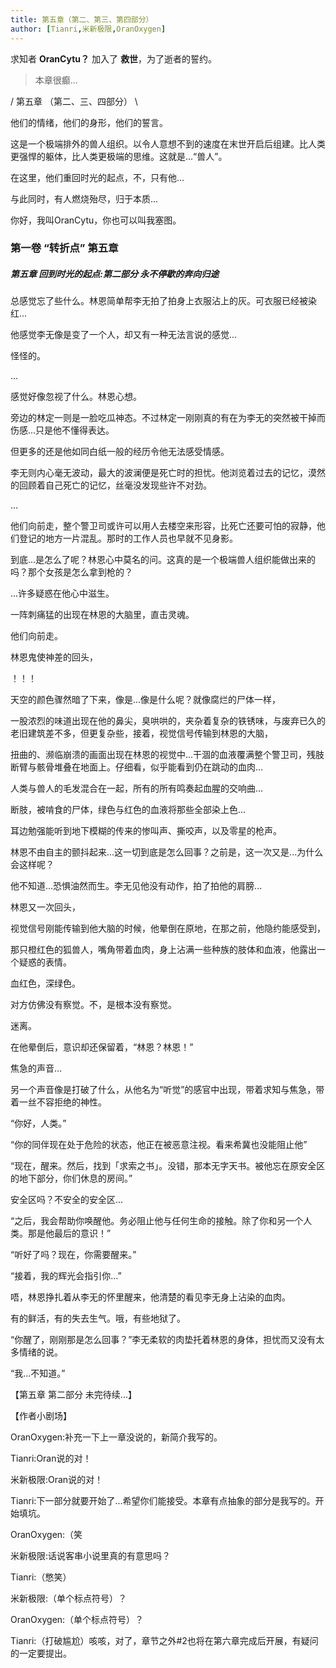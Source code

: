 ```yaml
---
title: 第五章（第二、第三、第四部分）
author: [Tianri,米新极限,OranOxygen]
---
```


求知者 **OranCytu？** 加入了 **救世**，为了逝者的誓约。

> 本章很癫...

/ 第五章 （第二、三、四部分） \

他们的情绪，他们的身形，他们的誓言。

这是一个极端排外的兽人组织。以令人意想不到的速度在末世开启后组建。比人类更强悍的躯体，比人类更极端的思维。这就是...“兽人”。

在这里，他们重回时光的起点，不，只有他...

与此同时，有人燃烧殆尽，归于本质...

你好，我叫OranCytu，你也可以叫我塞图。

### 第一卷 “转折点” 第五章

##### 第五章  回到时光的起点:第二部分 永不停歇的奔向归途

总感觉忘了些什么。林恩简单帮李无拍了拍身上衣服沾上的灰。可衣服已经被染红...

他感觉李无像是变了一个人，却又有一种无法言说的感觉...

怪怪的。

...

感觉好像忽视了什么。林恩心想。

旁边的林定一则是一脸吃瓜神态。不过林定一刚刚真的有在为李无的突然被干掉而伤感...只是他不懂得表达。

但更多的还是他如同白纸一般的经历令他无法感受情感。

李无则内心毫无波动，最大的波澜便是死亡时的担忧。他浏览着过去的记忆，漠然的回顾着自己死亡的记忆，丝毫没发现些许不对劲。

...

他们向前走，整个警卫司或许可以用人去楼空来形容，比死亡还要可怕的寂静，他们登记的地方一片混乱。那时的工作人员也早就不见身影。

到底...是怎么了呢？林恩心中莫名的问。这真的是一个极端兽人组织能做出来的吗？那个女孩是怎么拿到枪的？

...许多疑惑在他心中滋生。

一阵刺痛猛的出现在林恩的大脑里，直击灵魂。

他们向前走。

林恩鬼使神差的回头，

！！！

天空的颜色骤然暗了下来，像是...像是什么呢？就像腐烂的尸体一样，

一股浓烈的味道出现在他的鼻尖，臭哄哄的，夹杂着复杂的铁锈味，与废弃已久的老旧建筑差不多，但更复杂些，接着，视觉信号传输到林恩的大脑，

扭曲的、濒临崩溃的画面出现在林恩的视觉中...干涸的血液覆满整个警卫司，残肢断臂与骸骨堆叠在地面上。仔细看，似乎能看到仍在跳动的血肉...

人类与兽人的毛发混合在一起，所有的所有鸣奏起血腥的交响曲...

断肢，被啃食的尸体，绿色与红色的血液将那些全部染上色...

耳边勉强能听到地下模糊的传来的惨叫声、撕咬声，以及零星的枪声。

林恩不由自主的颤抖起来...这一切到底是怎么回事？之前是，这一次又是...为什么会这样呢？

他不知道...恐惧油然而生。李无见他没有动作，拍了拍他的肩膀...

林恩又一次回头，

视觉信号刚能传输到他大脑的时候，他晕倒在原地，在那之前，他隐约能感受到，

那只橙红色的狐兽人，嘴角带着血肉，身上沾满一些种族的肢体和血液，他露出一个疑惑的表情。

血红色，深绿色。

对方仿佛没有察觉。不，是根本没有察觉。

迷离。

在他晕倒后，意识却还保留着，“林恩？林恩！”

焦急的声音...

另一个声音像是打破了什么，从他名为“听觉”的感官中出现，带着求知与焦急，带着一丝不容拒绝的神性。

“你好，人类。”

“你的同伴现在处于危险的状态，他正在被恶意注视。看来希冀也没能阻止他”

“现在，醒来。然后，找到「求索之书」。没错，那本无字天书。被他忘在原安全区的地下部分，你们休息的房间。”

安全区吗？不安全的安全区...

“之后，我会帮助你唤醒他。务必阻止他与任何生命的接触。除了你和另一个人类。那是他最后的意识！”

“听好了吗？现在，你需要醒来。”

“接着，我的辉光会指引你...”

唔，林恩挣扎着从李无的怀里醒来，他清楚的看见李无身上沾染的血肉。

有的鲜活，有的失去生气。哦，有些地狱了。

“你醒了，刚刚那是怎么回事？”李无柔软的肉垫托着林恩的身体，担忧而又没有太多情绪的说。

“我...不知道。”

【第五章 第二部分 未完待续...】

【作者小剧场】

OranOxygen:补充一下上一章没说的，新简介我写的。

Tianri:Oran说的对！

米新极限:Oran说的对！

Tianri:下一部分就要开始了...希望你们能接受。本章有点抽象的部分是我写的。开始填坑。

OranOxygen:（笑

米新极限:话说客串小说里真的有意思吗？

Tianri:（憋笑）

米新极限:（单个标点符号）？

OranOxygen:（单个标点符号）？

Tianri:（打破尴尬）咳咳，对了，章节之外#2也将在第六章完成后开展，有疑问的一定要提出。